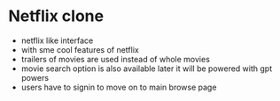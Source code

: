# Netflix clone 
- netflix like interface
- with sme cool features of netflix 
- trailers of movies are used instead of whole movies
- movie search option is also available later it will be powered with gpt powers
- users have to signin to move on to main browse page